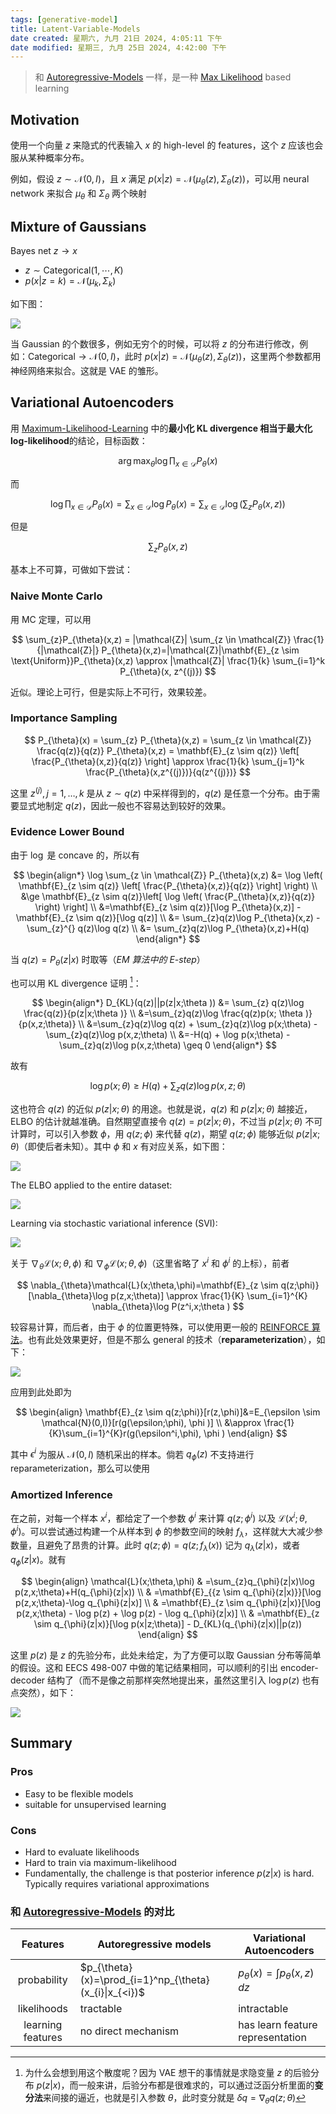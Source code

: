 ```yaml
---
tags: [generative-model]
title: Latent-Variable-Models
date created: 星期六, 九月 21日 2024, 4:05:11 下午
date modified: 星期三, 九月 25日 2024, 4:42:00 下午
---
```


> 和 [Autoregressive-Models](Autoregressive-Models.md) 一样，是一种 [Max Likelihood](Maximum-Likelihood-Learning.md) based learning

## Motivation

使用一个向量 $z$ 来隐式的代表输入 $x$ 的 high-level 的 features，这个 $z$ 应该也会服从某种概率分布。

例如，假设 $z \sim \mathcal{N}(0, I)$，且 $x$ 满足 $p(x|z)=\mathcal{N}(\mu_{\theta}(z), \Sigma_{\theta}(z))$，可以用 neural network 来拟合 $\mu_{\theta}$ 和 $\Sigma_{\theta}$ 两个映射

## Mixture of Gaussians

Bayes net $z \to x$

- $z \sim \text{Categorical}(1, \cdots, K)$
- $p(x|z=k) = \mathcal{N}(\mu_{k}, \Sigma_{k})$

如下图：

![](https://cdn.jsdelivr.net/gh/KinnariyaMamaTanha/Images@main/Screenshot%20from%202024-09-21%2016-18-29.png)

当 Gaussian 的个数很多，例如无穷个的时候，可以将 $z$ 的分布进行修改，例如：$\text{Categorical} \to \mathcal{N}(0, I)$，此时 $p(x|z)=\mathcal{N}(\mu_{\theta}(z), \Sigma_{\theta}(z))$，这里两个参数都用神经网络来拟合。这就是 VAE 的雏形。

## Variational Autoencoders

用 [Maximum-Likelihood-Learning](Maximum-Likelihood-Learning.md) 中的**最小化 KL divergence 相当于最大化 log-likelihood**的结论，目标函数：

$$
\arg \max_{\theta}\log \prod_{x \in \mathcal{D}} P_{\theta}(x)
$$

而

$$
\log \prod_{x \in \mathcal{D}} P_{\theta}(x) = \sum_{x \in \mathcal{D}} \log P_{\theta}(x) = \sum_{x \in \mathcal{D}}\log \left( \sum_{z} P_{\theta}(x, z) \right)
$$

但是

$$
\sum_{z}P_{\theta}(x,z)
$$

基本上不可算，可做如下尝试：

### Naive Monte Carlo

用 MC 定理，可以用

$$
\sum_{z}P_{\theta}(x,z) = |\mathcal{Z}| \sum_{z \in \mathcal{Z}} \frac{1}{|\mathcal{Z}|} P_{\theta}(x,z)=|\mathcal{Z}|\mathbf{E}_{z \sim \text{Uniform}}P_{\theta}(x,z) \approx |\mathcal{Z}| \frac{1}{k} \sum_{i=1}^k P_{\theta}(x, z^{(j)})
$$

近似。理论上可行，但是实际上不可行，效果较差。

### Importance Sampling

$$
P_{\theta}(x) = \sum_{z} P_{\theta}(x,z) = \sum_{z \in \mathcal{Z}} \frac{q(z)}{q(z)} P_{\theta}(x,z) = \mathbf{E}_{z \sim q(z)} \left[ \frac{P_{\theta}(x,z)}{q(z)} \right] \approx \frac{1}{k} \sum_{j=1}^k \frac{P_{\theta}(x,z^{(j)})}{q(z^{(j)})}
$$

这里 $z^{(j)},j=1,\dots,k$ 是从 $z \sim q(z)$ 中采样得到的，$q(z)$ 是任意一个分布。由于需要显式地制定 $q(z)$，因此一般也不容易达到较好的效果。

### Evidence Lower Bound

由于 $\log$ 是 concave 的，所以有

$$
\begin{align*}
    \log \sum_{z \in \mathcal{Z}} P_{\theta}(x,z) &= \log \left( \mathbf{E}_{z \sim q(z)} \left[ \frac{P_{\theta}(x,z)}{q(z)} \right] \right) \\
    &\ge \mathbf{E}_{z \sim q(z)}\left[ \log \left( \frac{P_{\theta}(x,z)}{q(z)} \right) \right] \\
    &=\mathbf{E}_{z \sim q(z)}[\log P_{\theta}(x,z)] - \mathbf{E}_{z \sim q(z)}[\log q(z)] \\
    &= \sum_{z}q(z)\log P_{\theta}(x,z) - \sum_{z}^{}  q(z)\log q(z) \\
    &= \sum_{z}q(z)\log P_{\theta}(x,z)+H(q)
\end{align*}
$$

当 $q(z)=P_{\theta }(z|x)$ 时取等（*EM 算法中的 E-step*）

也可以用 KL divergence 证明 [^1]：

$$
\begin{align*}
D_{KL}(q(z)||p(z|x;\theta )) &= \sum_{z} q(z)\log \frac{q(z)}{p(z|x;\theta )} \\
&=\sum_{z}q(z)\log \frac{q(z)p(x; \theta )}{p(x,z;\theta)} \\
&=\sum_{z}q(z)\log q(z) + \sum_{z}q(z)\log p(x;\theta) - \sum_{z}q(z)\log p(x,z;\theta) \\
&=-H(q) + \log p(x;\theta) - \sum_{z}q(z)\log p(x,z;\theta) \geq 0
\end{align*}
$$

故有

$$
\log p(x;\theta) \ge H(q) + \sum_{z}q(z)\log p(x,z;\theta )
$$

这也符合 $q(z)$ 的近似 $p(z|x;\theta)$ 的用途。也就是说，$q(z)$ 和 $p(z|x;\theta)$ 越接近，ELBO 的估计就越准确。自然期望直接令 $q(z)=p(z|x;\theta)$，不过当 $p(z|x;\theta)$ 不可计算时，可以引入参数 $\phi$，用 $q(z; \phi)$ 来代替 $q(z)$，期望 $q(z;\phi)$ 能够近似 $p(z|x;\theta)$（即使后者未知）。其中 $\phi$ 和 $x$ 有对应关系，如下图：

![](https://cdn.jsdelivr.net/gh/KinnariyaMamaTanha/Images@main/Screenshot%20from%202024-09-21%2021-40-58.png)

The ELBO applied to the entire dataset:

![](https://cdn.jsdelivr.net/gh/KinnariyaMamaTanha/Images@main/Screenshot%20from%202024-09-21%2021-15-30.png)

Learning via stochastic variational inference (SVI):

![](https://cdn.jsdelivr.net/gh/KinnariyaMamaTanha/Images@main/Screenshot%20from%202024-09-21%2021-16-02.png)

关于 $\nabla_{\theta}\mathcal{L}(x;\theta,\phi)$ 和 $\nabla_{\phi}\mathcal{L}(x;\theta,\phi)$（这里省略了 $x^i$ 和 $\phi^i$ 的上标），前者

$$
\nabla_{\theta}\mathcal{L}(x;\theta,\phi)=\mathbf{E}_{z \sim q(z;\phi)}[\nabla_{\theta}\log p(z,x;\theta)] \approx \frac{1}{K} \sum_{i=1}^{K} \nabla_{\theta}\log P(z^i,x;\theta )
$$

较容易计算，而后者，由于 $\phi$ 的位置更特殊，可以使用更一般的 [REINFORCE 算法](../RL/Policy-Function-Approximation.md)。也有此处效果更好，但是不那么 general 的技术（**reparameterization**），如下：

![](https://cdn.jsdelivr.net/gh/KinnariyaMamaTanha/Images@main/Screenshot%20from%202024-09-21%2022-16-50.png)

应用到此处即为

$$
\begin{align}
\mathbf{E}_{z \sim q(z;\phi)}[r(z,\phi)]&=E_{\epsilon \sim \mathcal{N}(0,I)}[r(g(\epsilon;\phi), \phi )] \\
&\approx \frac{1}{K}\sum_{i=1}^{K}r(g(\epsilon^i,\phi), \phi ) 
\end{align}
$$

其中 $\epsilon^i$ 为服从 $\mathcal{N}(0,I)$ 随机采出的样本。倘若 $q_{\phi}(z)$ 不支持进行 reparameterization，那么可以使用

### Amortized Inference

在之前，对每一个样本 $x^i$，都给定了一个参数 $\phi^i$ 来计算 $q(z;\phi^i)$ 以及 $\mathcal{L}(x^i; \theta, \phi^i)$。可以尝试通过构建一个从样本到 $\phi$ 的参数空间的映射 $f_{\lambda}$，这样就大大减少参数量，且避免了昂贵的计算。此时 $q(z;\phi)=q(z;f_{\lambda}(x))$ 记为 $q_{\lambda}(z|x)$，或者 $q_{\phi}(z|x)$。就有

$$
\begin{align}
\mathcal{L}(x;\theta,\phi) & =\sum_{z}q_{\phi}(z|x)\log p(z,x;\theta)+H(q_{\phi}(z|x)) \\
 & =\mathbf{E}_{{z \sim q_{\phi}(z|x)}}[\log p(z,x;\theta)-\log q_{\phi}(z|x)]  \\
 & =\mathbf{E}_{z \sim q_{\phi}(z|x)}[\log p(z,x;\theta) - \log p(z) + \log p(z) - \log q_{\phi}(z|x)] \\
 & =\mathbf{E}_{z \sim q_{\phi}(z|x)}[\log p(x|z;\theta)] - D_{KL}(q_{\phi}(z|x)||p(z))
\end{align}
$$

这里 $p(z)$ 是 $z$ 的先验分布，此处未给定，为了方便可以取 Gaussian 分布等简单的假设。这和 EECS 498-007 中做的笔记结果相同，可以顺利的引出 encoder-decoder 结构了（而不是像之前那样突然地提出来，虽然这里引入 $\log p(z)$ 也有点突然），如下：

![](https://cdn.jsdelivr.net/gh/KinnariyaMamaTanha/Images@main/Screenshot%20from%202024-09-21%2023-04-03.png)

## Summary

### Pros

- Easy to be flexible models
- suitable for unsupervised learning

### Cons

- Hard to evaluate likelihoods
- Hard to train via maximum-likelihood
- Fundamentally, the challenge is that posterior inference $p(z | x)$ is hard. Typically requires variational approximations

### 和 [Autoregressive-Models](Autoregressive-Models.md) 的对比

|     Features      | Autoregressive models                                  | Variational Autoencoders                   |
|:---------------: | ------------------------------------------------------ | ------------------------------------------ |
|    probability    | $p_{\theta}(x)=\prod_{i=1}^np_{\theta}(x_{i}\|x_{<i})$ | $p_{\theta}(x)=\int p_{\theta}(x,z) \, dz$ |
|    likelihoods    | tractable                                              | intractable                                |
| learning features | no direct mechanism                                    | has learn feature representation           |

[^1]: 为什么会想到用这个散度呢？因为 VAE 想干的事情就是求隐变量 $z$ 的后验分布 $p(z|x)$，而一般来讲，后验分布都是很难求的，可以通过泛函分析里面的**变分法**来间接的逼近，也就是引入参数 $\theta$，此时变分就是 $\delta q= \nabla_{\theta}q(z;\theta)$

